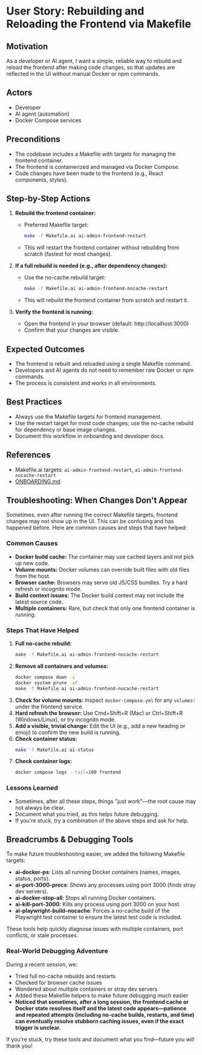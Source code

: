 # User Story: Rebuilding and Reloading the Frontend via Makefile

## Motivation
As a developer or AI agent, I want a simple, reliable way to rebuild and reload the frontend after making code changes, so that updates are reflected in the UI without manual Docker or npm commands.

## Actors
- Developer
- AI agent (automation)
- Docker Compose services

## Preconditions
- The codebase includes a Makefile with targets for managing the frontend container.
- The frontend is containerized and managed via Docker Compose.
- Code changes have been made to the frontend (e.g., React components, styles).

## Step-by-Step Actions
1. **Rebuild the frontend container:**
   - Preferred Makefile target:
     ```bash
     make -f Makefile.ai ai-admin-frontend-restart
     ```
   - This will restart the frontend container without rebuilding from scratch (fastest for most changes).

2. **If a full rebuild is needed (e.g., after dependency changes):**
   - Use the no-cache rebuild target:
     ```bash
     make -f Makefile.ai ai-admin-frontend-nocache-restart
     ```
   - This will rebuild the frontend container from scratch and restart it.

3. **Verify the frontend is running:**
   - Open the frontend in your browser (default: http://localhost:3000)
   - Confirm that your changes are visible.

## Expected Outcomes
- The frontend is rebuilt and reloaded using a single Makefile command.
- Developers and AI agents do not need to remember raw Docker or npm commands.
- The process is consistent and works in all environments.

## Best Practices
- Always use the Makefile targets for frontend management.
- Use the restart target for most code changes; use the no-cache rebuild for dependency or base image changes.
- Document this workflow in onboarding and developer docs.

## References
- Makefile.ai targets: `ai-admin-frontend-restart`, `ai-admin-frontend-nocache-restart`
- [ONBOARDING.md](../ONBOARDING.md)

## Troubleshooting: When Changes Don't Appear

Sometimes, even after running the correct Makefile targets, frontend changes may not show up in the UI. This can be confusing and has happened before. Here are common causes and steps that have helped:

### Common Causes
- **Docker build cache:** The container may use cached layers and not pick up new code.
- **Volume mounts:** Docker volumes can override built files with old files from the host.
- **Browser cache:** Browsers may serve old JS/CSS bundles. Try a hard refresh or incognito mode.
- **Build context issues:** The Docker build context may not include the latest source code.
- **Multiple containers:** Rare, but check that only one frontend container is running.

### Steps That Have Helped
1. **Full no-cache rebuild:**
   ```bash
   make -f Makefile.ai ai-admin-frontend-nocache-restart
   ```
2. **Remove all containers and volumes:**
   ```bash
   docker compose down -v
   docker system prune -af
   make -f Makefile.ai ai-admin-frontend-nocache-restart
   ```
3. **Check for volume mounts:**
   Inspect `docker-compose.yml` for any `volumes:` under the frontend service.
4. **Hard refresh the browser:**
   Use Cmd+Shift+R (Mac) or Ctrl+Shift+R (Windows/Linux), or try incognito mode.
5. **Add a visible, trivial change:**
   Edit the UI (e.g., add a new heading or emoji) to confirm the new build is running.
6. **Check container status:**
   ```bash
   make -f Makefile.ai ai-status
   ```
7. **Check container logs:**
   ```bash
   docker compose logs --tail=100 frontend
   ```

### Lessons Learned
- Sometimes, after all these steps, things "just work"—the root cause may not always be clear.
- Document what you tried, as this helps future debugging.
- If you're stuck, try a combination of the above steps and ask for help.

## Breadcrumbs & Debugging Tools

To make future troubleshooting easier, we added the following Makefile targets:

- **ai-docker-ps**: Lists all running Docker containers (names, images, status, ports).
- **ai-port-3000-procs**: Shows any processes using port 3000 (finds stray dev servers).
- **ai-docker-stop-all**: Stops all running Docker containers.
- **ai-kill-port-3000**: Kills any process using port 3000 on your host.
- **ai-playwright-build-nocache**: Forces a no-cache build of the Playwright test container to ensure the latest test code is included.

These tools help quickly diagnose issues with multiple containers, port conflicts, or stale processes.

### Real-World Debugging Adventure

During a recent session, we:
- Tried full no-cache rebuilds and restarts
- Checked for browser cache issues
- Wondered about multiple containers or stray dev servers
- Added these Makefile helpers to make future debugging much easier
- **Noticed that sometimes, after a long session, the frontend cache or Docker state resolves itself and the latest code appears—patience and repeated attempts (including no-cache builds, restarts, and time) can eventually resolve stubborn caching issues, even if the exact trigger is unclear.**

If you're stuck, try these tools and document what you find—future you will thank you! 